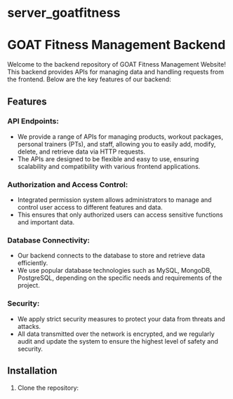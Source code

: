 # server_goatfitness
# GOAT Fitness Management Backend

Welcome to the backend repository of GOAT Fitness Management Website! This backend provides APIs for managing data and handling requests from the frontend. Below are the key features of our backend:

## Features

### API Endpoints:
- We provide a range of APIs for managing products, workout packages, personal trainers (PTs), and staff, allowing you to easily add, modify, delete, and retrieve data via HTTP requests.
- The APIs are designed to be flexible and easy to use, ensuring scalability and compatibility with various frontend applications.

### Authorization and Access Control:
- Integrated permission system allows administrators to manage and control user access to different features and data.
- This ensures that only authorized users can access sensitive functions and important data.

### Database Connectivity:
- Our backend connects to the database to store and retrieve data efficiently.
- We use popular database technologies such as MySQL, MongoDB, PostgreSQL, depending on the specific needs and requirements of the project.

### Security:
- We apply strict security measures to protect your data from threats and attacks.
- All data transmitted over the network is encrypted, and we regularly audit and update the system to ensure the highest level of safety and security.

## Installation

1. Clone the repository:

